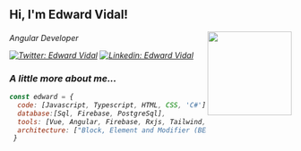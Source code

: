 <h2> Hi, I'm Edward Vidal! </h2>
<img align='right' src="https://media.giphy.com/media/3o7bukPWLMVsRz38J2/giphy.gif" width="150">
<p> <em>Angular Developer  <img src="https://upload.wikimedia.org/wikipedia/commons/thumb/c/cf/Angular_full_color_logo.svg/1200px-Angular_full_color_logo.svg.png" width="17"> </p>

[![Twitter: Edward Vidal](https://img.shields.io/twitter/follow/ehvidalp?style=social)](https://twitter.com/ehvidalp)
[![Linkedin: Edward Vidal](https://img.shields.io/badge/-ehvidalp-blue?style=flat-square&logo=Linkedin&logoColor=white&link=https://www.linkedin.com/in/ehvidalp/)](https://www.linkedin.com/in/ehvidalp/)

### A little more about me...  

```javascript
const edward = {
  code: [Javascript, Typescript, HTML, CSS, 'C#'],
  database:[Sql, Firebase, PostgreSql],
  tools: [Vue, Angular, Firebase, Rxjs, Tailwind, Bootstrap, Syncfusion],
  architecture: ["Block, Element and Modifier (BEM) methodology", "design system pattern"],
 }
```
